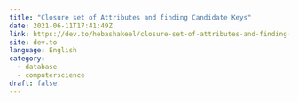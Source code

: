 ```yaml
---
title: "Closure set of Attributes and finding Candidate Keys"
date: 2021-06-11T17:41:49Z
link: https://dev.to/hebashakeel/closure-set-of-attributes-and-finding-candidate-keys-5f0c?utm_medium=RSS&utm_source=news.12bit.vn
site: dev.to
language: English
category:
  - database
  - computerscience
draft: false
---
```

